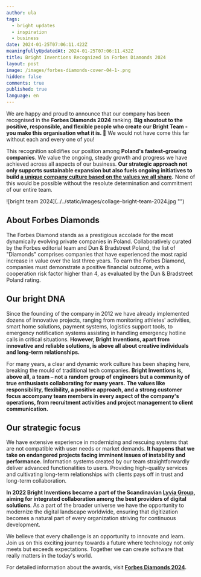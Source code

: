 ```yaml
---
author: ula
tags:
  - bright updates
  - inspiration
  - business
date: 2024-01-25T07:06:11.422Z
meaningfullyUpdatedAt: 2024-01-25T07:06:11.432Z
title: Bright Inventions Recognized in Forbes Diamonds 2024
layout: post
image: /images/forbes-diamonds-cover-04-1-.png
hidden: false
comments: true
published: true
language: en
---
```

We are happy and proud to announce that our company has been recognised in the **Forbes Diamonds 2024** ranking. **Big shoutout to the positive, responsible, and flexible people who create our Bright Team - you make this organisation what it is. 🧡** We would not have come this far without each and every one of you!

This recognition solidifies our position among **Poland's fastest-growing companies**. We value the ongoing, steady growth and progress we have achieved across all aspects of our business. **Our strategic approach not only supports sustainable expansion but also fuels ongoing initiatives to build [a unique company culture based on the values we all share](https://brightinventions.pl/about-us/#core-values).** None of this would be possible without the resolute determination and commitment of our entire team. 

<div className="image">![bright team 2024](../../static/images/collage-bright-team-2024.jpg "")</div>

## About Forbes Diamonds 

The Forbes Diamond stands as a prestigious accolade for the most dynamically evolving private companies in Poland. Collaboratively curated by the Forbes editorial team and Dun & Bradstreet Poland, the list of "Diamonds" comprises companies that have experienced the most rapid increase in value over the last three years. To earn the Forbes Diamond, companies must demonstrate a positive financial outcome, with a cooperation risk factor higher than 4, as evaluated by the Dun & Bradstreet Poland rating.

## Our bright DNA

Since the founding of the company in 2012 we have already implemented dozens of innovative projects, ranging from monitoring athletes' activities, smart home solutions, payment systems, logistics support tools, to emergency notification systems assisting in handling emergency hotline calls in critical situations. **However, Bright Inventions, apart from innovative and reliable solutions, is above all about creative individuals and long-term relationships.**

For many years, a clear and dynamic work culture has been shaping here, breaking the mould of traditional tech companies. **Bright Inventions is, above all, a team – not a random group of engineers but a community of true enthusiasts collaborating for many years.** **The values like responsibility, flexibility, a positive approach, and a strong customer focus accompany team members in every aspect of the company's operations, from recruitment activities and project management to client communication.**

## Our strategic focus

We have extensive experience in modernizing and rescuing systems that are not compatible with user needs or market demands. **It happens that we take on endangered projects facing imminent issues of instability and performance.** Information systems created by our team straightforwardly deliver advanced functionalities to users. Providing high-quality services and cultivating long-term relationships with clients pays off in trust and long-term collaboration. 

**In 2022 Bright Inventions became a part of the Scandinavian [Lyvia Group](https://lyviagroup.com/), aiming for integrated collaboration among the best providers of digital solutions**. As a part of the broader universe we have the opportunity to modernize the digital landscape worldwide, ensuring that digitization becomes a natural part of every organization striving for continuous development.

We believe that every challenge is an opportunity to innovate and learn. Join us on this exciting journey towards a future where technology not only meets but exceeds expectations. Together we can create software that really matters in the today's world. 

For detailed information about the awards, visit **[Forbes Diamonds 2024](https://www.forbes.pl/diamenty-forbesa-2024).**